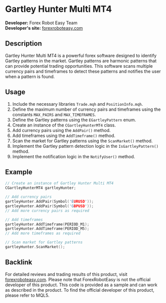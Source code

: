 # Gartley Hunter Multi MT4

**Developer:** Forex Robot Easy Team  
**Developer's site:** [forexroboteasy.com](https://forexroboteasy.com/)

## Description
Gartley Hunter Multi MT4 is a powerful forex software designed to identify Gartley patterns in the market. Gartley patterns are harmonic patterns that can provide potential trading opportunities. This software scans multiple currency pairs and timeframes to detect these patterns and notifies the user when a pattern is found.

## Usage
1. Include the necessary libraries `Trade.mqh` and `PositionInfo.mqh`.
2. Define the maximum number of currency pairs and timeframes using the constants `MAX_PAIRS` and `MAX_TIMEFRAMES`.
3. Define the Gartley patterns using the `EGartleyPattern` enum.
4. Create an instance of the `CGartleyHunterMT4` class.
5. Add currency pairs using the `AddPair()` method.
6. Add timeframes using the `AddTimeframe()` method.
7. Scan the market for Gartley patterns using the `ScanMarket()` method.
8. Implement the Gartley pattern detection logic in the `IsGartleyPattern()` method.
9. Implement the notification logic in the `NotifyUser()` method.

## Example
```cpp
// Create an instance of Gartley Hunter Multi MT4
CGartleyHunterMT4 gartleyHunter;

// Add currency pairs
gartleyHunter.AddPair(Symbol('EURUSD'));
gartleyHunter.AddPair(Symbol('GBPUSD'));
// Add more currency pairs as required

// Add timeframes
gartleyHunter.AddTimeframe(PERIOD_M1);
gartleyHunter.AddTimeframe(PERIOD_M5);
// Add more timeframes as required

// Scan market for Gartley patterns
gartleyHunter.ScanMarket();
```

## Backlink
For detailed reviews and trading results of this product, visit [forexroboteasy.com](https://forexroboteasy.com/forex-robot-review/review-gartley-hunter-multi-mt4-powerful-forex-software-for-identifying-gartley-patterns/). Please note that ForexRobotEasy is not the official developer of this product. This code is provided as a sample and can work as described in the product. To find the official developer of this product, please refer to MQL5.

